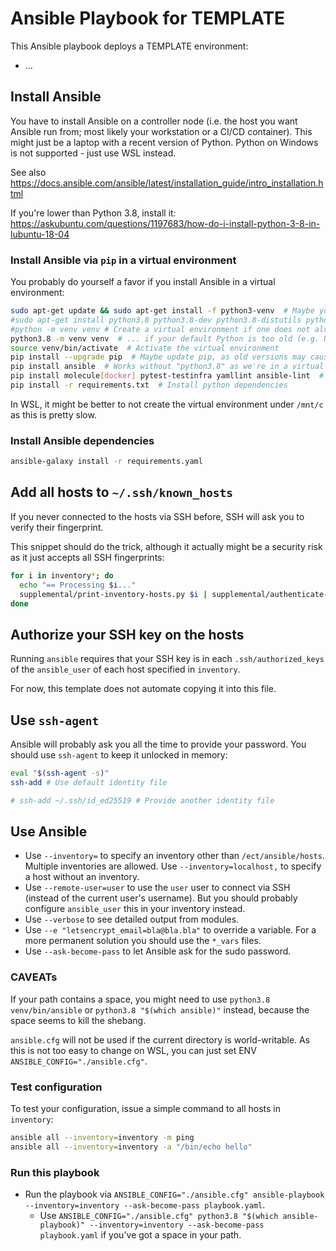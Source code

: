 # Ansible Playbook for TEMPLATE

This Ansible playbook deploys a TEMPLATE environment:

* ...

## Install Ansible

You have to install Ansible on a controller node (i.e. the host you want Ansible run from; most likely your workstation or a CI/CD container).
This might just be a laptop with a recent version of Python.
Python on Windows is not supported - just use WSL instead.

See also <https://docs.ansible.com/ansible/latest/installation_guide/intro_installation.html>

If you're lower than Python 3.8, install it: <https://askubuntu.com/questions/1197683/how-do-i-install-python-3-8-in-lubuntu-18-04>

### Install Ansible via `pip` in a virtual environment

You probably do yourself a favor if you install Ansible in a virtual environment:

```sh
sudo apt-get update && sudo apt-get install -f python3-venv  # Maybe you need to install the venv module
#sudo apt-get install python3.8 python3.8-dev python3.8-distutils python3.8-venv  # Install Python 3.8 if necessary (e.g. Ubuntu 18.04)
#python -m venv venv # Create a virtual environment if one does not already exist
python3.8 -m venv venv  # ... if your default Python is too old (e.g. Ubuntu 18.04)
source venv/bin/activate  # Activate the virtual environment
pip install --upgrade pip  # Maybe update pip, as old versions may cause errors
pip install ansible  # Works without "python3.8" as we're in a virtual environment now
pip install molecule[docker] pytest-testinfra yamllint ansible-lint  # If you want to run linting/tests
pip install -r requirements.txt  # Install python dependencies
```

In WSL, it might be better to not create the virtual environment under `/mnt/c` as this is pretty slow.

### Install Ansible dependencies

```sh
ansible-galaxy install -r requirements.yaml
```

## Add all hosts to `~/.ssh/known_hosts`

If you never connected to the hosts via SSH before, SSH will ask you to verify their fingerprint.

This snippet should do the trick, although it actually might be a security risk as it just accepts all SSH fingerprints:

```bash
for i in inventory*; do
  echo "== Processing $i..."
  supplemental/print-inventory-hosts.py $i | supplemental/authenticate-hosts.sh
done
```

## Authorize your SSH key on the hosts

Running `ansible` requires that your SSH key is in each `.ssh/authorized_keys` of the `ansible_user` of each host specified in `inventory`.

For now, this template does not automate copying it into this file.

## Use `ssh-agent`

Ansible will probably ask you all the time to provide your password.
You should use `ssh-agent` to keep it unlocked in memory:

```sh
eval "$(ssh-agent -s)"
ssh-add # Use default identity file

# ssh-add ~/.ssh/id_ed25519 # Provide another identity file
```

## Use Ansible

* Use `--inventory=` to specify an inventory other than `/ect/ansible/hosts`.
Multiple inventories are allowed.
Use `--inventory=localhost,` to specify a host without an inventory.
* Use `--remote-user=user` to use the `user` user to connect via SSH (instead of the current user's username).
But you should probably configure `ansible_user` this in your inventory instead.
* Use `--verbose` to see detailed output from modules.
* Use `--e "letsencrypt_email=bla@bla.bla"` to override a variable.
For a more permanent solution you should use the `*_vars` files.
* Use `--ask-become-pass` to let Ansible ask for the sudo password.

### CAVEATs

If your path contains a space, you might need to use `python3.8 venv/bin/ansible` or `python3.8 "$(which ansible)"` instead, because the space seems to kill the shebang.

`ansible.cfg` will not be used if the current directory is world-writable.
As this is not too easy to change on WSL, you can just set ENV `ANSIBLE_CONFIG="./ansible.cfg"`.

### Test configuration

To test your configuration, issue a simple command to all hosts in `inventory`:

```sh
ansible all --inventory=inventory -m ping
ansible all --inventory=inventory -a "/bin/echo hello"
```

### Run this playbook

* Run the playbook via `ANSIBLE_CONFIG="./ansible.cfg" ansible-playbook --inventory=inventory --ask-become-pass playbook.yaml`.
  * Use `ANSIBLE_CONFIG="./ansible.cfg" python3.8 "$(which ansible-playbook)" --inventory=inventory --ask-become-pass playbook.yaml` if you've got a space in your path.
